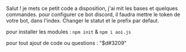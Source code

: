 Salut ! je mets ce petit code a disposition, j'ai mit les bases et quelques commandes.
pour configurer ce bot discord, il faudra mettre le token de votre bot, dans l'index.
Changer le statut et le prefix par defaut. 

pour installer les modules : `npm init` & `npm i aoi.js` 

pour tout ajout de code ou questions : "$d#3209"
